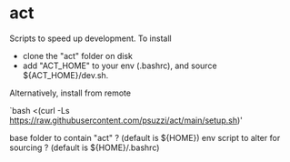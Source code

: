 # act

Scripts to speed up development. To install

- clone the "act" folder on disk
- add "ACT_HOME" to your env (.bashrc), and source ${ACT_HOME}/dev.sh.

Alternatively, install from remote

`bash <(curl -Ls https://raw.githubusercontent.com/psuzzi/act/main/setup.sh)'

base folder to contain "act" ? (default is ${HOME})
env script to alter for sourcing ? (default is ${HOME}/.bashrc)
